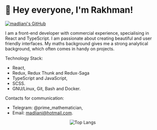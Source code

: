 # 👋 Hey everyone, I'm Rakhman!

[![madliani's GitHub](https://img.shields.io/badge/GitHub-181717.svg?style=for-the-badge&logo=GitHub&logoColor=white)](https://github.com/madliani)

I am a front-end developer with commercial experience, specialising in React and TypeScript. I am passionate about creating beautiful and user friendly interfaces. My maths background gives me a strong analytical background, which often comes in handy on projects.

Technology Stack:

* React,
* Redux, Redux Thunk and Redux-Saga
* TypeScript and JavaScript,
* SCSS.
* GNU/Linux, Git, Bash and Docker.

Contacts for communication:

* Telegram: @prime_mathematician,
* Email: madliani@hotmail.com.

<div align="center">
  <img alt="Top Langs" src="https://github-readme-stats.vercel.app/api/top-langs/?username=madliani&layout=compact&theme=react&bg_color=22272E&langs_count=8"/>
</div>

<!-- ![GitHub stats](https://github-readme-stats.vercel.app/api?username=madliani&show_icons=true&theme=react&bg_color=22272E&count_private=true) -->
